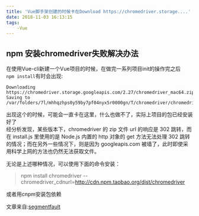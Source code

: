 ```yaml
---
title: 'Vue脚手架创建的时候卡在Download https://chromedriver.storage....'
date: 2018-11-03 16:13:15
tags:
    -Vue
---
```


## npm 安装chromedriver失败解决办法

在使用Vue-cli新建一个Vue项目的时候，在做完一系列项目init的操作完之后  
`npm install`有时会出现:

```
Downloading https://chromedriver.storage.googleapis.com/2.27/chromedriver_mac64.zip
Saving to  /var/folders/7l/mhhqzhps0y59by7pf04nyx5r0000gn/T/chromedriver/chromedriver_mac64.zip
```
出现这个的时候，可能会一直卡在这里，什么也做不了，实际上项目的包已经安装好了  
经分析发现，某些版本下，chromedriver 的 zip 文件 url 的响应是 302 跳转，而在 install.js 里使用的是 Node.js 内置的 http 对象的 get 方法无法处理 302 跳转的情况；而在另外一些情况下，则是因为 googleapis.com 被墙了，此时即使采用科学上网的方法也仍然无法获取文件。

无论是上述哪种情况，可以使用下面的命令安装：

>npm install chromedriver --chromedriver_cdnurl=http://cdn.npm.taobao.org/dist/chromedriver

或者用cnpm安装包依赖

文章来自:[segmentfault](https://segmentfault.com/a/1190000008310875)